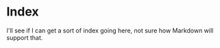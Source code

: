 # Index

I'll see if I can get a sort of index going here, not sure how Markdown will support that.
